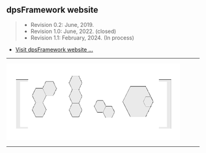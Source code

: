 ## dpsFramework website

> - Revision 0.2: June, 2019.
> - Revision 1.0: June, 2022. (closed)
> - Revision 1.1: February, 2024. (In process)

 
-  [Visit dpsFramework website ...](https://dpsframework.org)


--- 

![dpsFramework (Java) Distributed Production System Framework for the JADE Platform](assets/imgs/logo_dpsframework_bw_small.png)<br>

---


